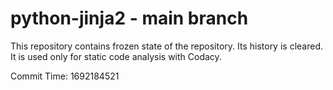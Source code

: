 # python-jinja2 - main branch

This repository contains frozen state of the repository.
Its history is cleared. It is used only for static code
analysis with Codacy.

Commit Time: 1692184521